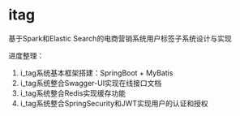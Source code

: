 # itag
基于Spark和Elastic Search的电商营销系统用户标签子系统设计与实现

进度整理：
1. i_tag系统基本框架搭建：SpringBoot + MyBatis
2. i_tag系统整合Swagger-UI实现在线接口文档
3. i_tag系统整合Redis实现缓存功能
4. i_tag系统整合SpringSecurity和JWT实现用户的认证和授权